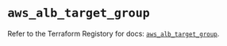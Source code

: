 # `aws_alb_target_group`

Refer to the Terraform Registory for docs: [`aws_alb_target_group`](https://registry.terraform.io/providers/hashicorp/aws/5.17.0/docs/resources/alb_target_group).
